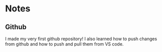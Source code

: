 # Notes
## Github
I made my very first github repository! I also learned how to push changes from github and how to push and pull them from VS code. 